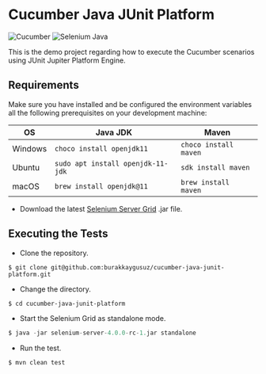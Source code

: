 # Cucumber Java JUnit Platform

![Cucumber](https://img.shields.io/maven-central/v/io.cucumber/cucumber-junit-platform-engine?color=23d96c&label=cucumber&logo=cucumber&style=for-the-badge) ![Selenium Java](https://img.shields.io/maven-central/v/org.seleniumhq.selenium/selenium-java?color=43B02A&label=selenium&logo=selenium&style=for-the-badge)


This is the demo project regarding how to execute the Cucumber scenarios using JUnit Jupiter Platform Engine.

## Requirements

Make sure you have installed and be configured the environment variables all the following prerequisites on your development machine:

| OS      | Java JDK                              | Maven                     |
| ------- | ------------------------------------- | ------------------------- |
| Windows | ```choco install openjdk11```         | ```choco install maven``` |
| Ubuntu  | ```sudo apt install openjdk-11-jdk``` | ```sdk install maven```   |
| macOS   | ```brew install openjdk@11```         | ```brew install maven```  |


- Download the latest [Selenium Server Grid](https://github.com/SeleniumHQ/selenium/releases/download/selenium-4.0.0-rc-1/selenium-server-4.0.0-rc-1.jar) .jar file.

## Executing the Tests

- Clone the repository.

```git
$ git clone git@github.com:burakkaygusuz/cucumber-java-junit-platform.git 
```

- Change the directory.

```sh
$ cd cucumber-java-junit-platform
```

- Start the Selenium Grid as standalone mode.

```java
$ java -jar selenium-server-4.0.0-rc-1.jar standalone
```

- Run the test.

```mvn
$ mvn clean test
```






